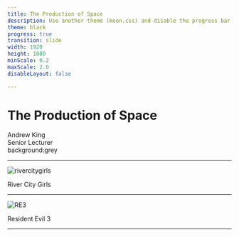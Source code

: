 ```yaml
---
title: The Production of Space
description: Use another theme (moon.css) and disable the progress bar at the bottom 
theme: black
progress: true
transition: slide
width: 1920  
height: 1080
minScale: 0.2
maxScale: 2.0
disableLayout: false

---
```


# The Production of Space
Andrew King  
Senior Lecturer  
background:grey

---

![rivercitygirls](https://user-images.githubusercontent.com/79170506/190489026-3d5f7113-0596-49b1-9f53-ce687e1a611f.jpg)

River City Girls

---

![RE3](https://user-images.githubusercontent.com/79170506/190502026-67124ee8-287d-42ef-b435-b5cea68939e7.jpg)

Resident Evil 3

---
